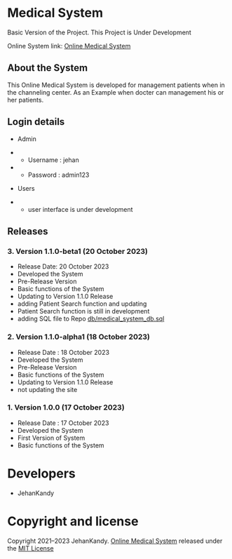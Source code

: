 # Medical System

Basic Version of the Project. This Project is Under Development

Online System link: [Online Medical System](http://medicalsystem.42web.io/)

## About the System

This Online Medical System is developed for management patients when in the channeling center. As an Example when docter can management his or her patients.

## Login details

- Admin
- - Username : jehan
- - Password : admin123

- Users
- - user interface is under development

## Releases

### 3. Version 1.1.0-beta1 (20 October 2023)
- Release Date: 20 October 2023
- Developed the System
- Pre-Release Version
- Basic functions of the System
- Updating to Version 1.1.0 Release
- adding Patient Search function and updating
- Patient Search function is still in development
- adding SQL file to Repo [db/medical_system_db.sql](https://github.com/BackendExpert/medical-system/blob/master/db/medical_system_db.sql)

### 2. Version 1.1.0-alpha1 (18 October 2023)
- Release Date : 18 October 2023
- Developed the System
- Pre-Release Version
- Basic functions of the System
- Updating to Version 1.1.0 Release
- not updating the site

### 1. Version 1.0.0 (17 October 2023)
- Release Date : 17 October 2023
- Developed the System
- First Version of System
- Basic functions of the System

# Developers

- JehanKandy


# Copyright and license

Copyright 2021–2023 JehanKandy. [Online Medical System](https://github.com/BackendExpert/medical-system) released under the [MIT License](https://github.com/BackendExpert/medical-system/blob/master/LICENSE)